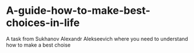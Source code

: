 # A-guide-how-to-make-best-choices-in-life
A task from Sukhanov Alexandr Alekseevich where you need to understand how to make a best choise
